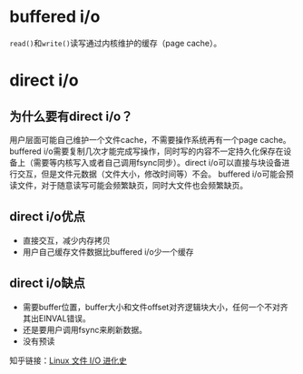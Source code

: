 # buffered i/o
`read()`和`write()`读写通过内核维护的缓存（page cache）。

# direct i/o
## 为什么要有direct i/o？
用户层面可能自己维护一个文件cache，不需要操作系统再有一个page cache。
buffered i/o需要复制几次才能完成写操作，同时写的内容不一定持久化保存在设备上（需要等内核写入或者自己调用fsync同步）。direct i/o可以直接与块设备进行交互，但是文件元数据（文件大小，修改时间等）不会。
buffered i/o可能会预读文件，对于随意读写可能会频繁缺页，同时大文件也会频繁缺页。
## direct i/o优点
- 直接交互，减少内存拷贝
- 用户自己缓存文件数据比buffered i/o少一个缓存

## direct i/o缺点
- 需要buffer位置，buffer大小和文件offset对齐逻辑块大小，任何一个不对齐其出EINVAL错误。
- 还是要用户调用fsync来刷新数据。
- 没有预读

知乎链接：[Linux 文件 I/O 进化史](https://zhuanlan.zhihu.com/p/374626979)